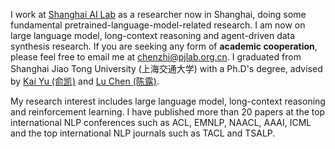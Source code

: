I work at [Shanghai AI Lab](https://www.shlab.org.cn/) as a researcher now in Shanghai, doing some fundamental pretrained-language-model-related research. I am now on large language model, long-context reasoning and agent-driven data synthesis research. If you are seeking any form of **academic cooperation**, please feel free to email me at [chenzhi@pjlab.org.cn](mailto:chenzhi@pjlab.org.cn). I graduated from Shanghai Jiao Tong University (上海交通大学) with a Ph.D's degree, advised by [Kai Yu (俞凯)](https://www.cs.sjtu.edu.cn/PeopleDetail.aspx?id=76) and [Lu Chen (陈露)](https://coai-sjtu.github.io/). 

My research interest includes large language model, long-context reasoning and reinforcement learning. I have published more than 20 papers at the top international NLP conferences such as ACL, EMNLP, NAACL, AAAI, ICML and the top international NLP journals such as TACL and TSALP.

<!-- <img src='./images/shlab-icon.png' style='width: 6em;'> -->

<!-- <a href='https://scholar.google.com/citations?user=5pPm6FEAAAAJ'><img src="https://img.shields.io/endpoint?logo=Google%20Scholar&url=https%3A%2F%2Fcdn.jsdelivr.net%2Fgh%2FRayeRen%2Frayeren.github.io@google-scholar-stats%2Fgs_data_shieldsio.json&labelColor=f6f6f6&color=9cf&style=flat&label=citations"></a> -->

<!-- To promote the communication among the Chinese ML & NLP community, we (along with other 11 young scholars worldwide) founded the [MLNLP community](https://space.bilibili.com/168887299) in 2021. I am honored to be one of the chairs of the MLNLP committee. -->
